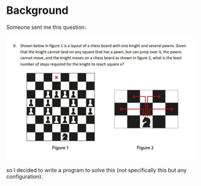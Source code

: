 # Background

Someone sent me this question:

![question photo](https://github.com/sujaldev/skia-animations/blob/main/docs/chess_question.png?raw=True)

so I decided to write a program to solve this (not specifically this but any configuration).